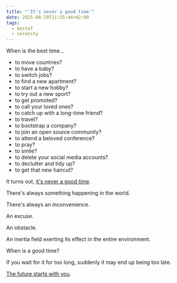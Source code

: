 ```yaml
---
title: "'It's never a good time'"
date: 2025-08-29T11:55:44+02:00
tags:
  - bestof
  - serenity
---
```


When is the best time...

- to move countries?
- to have a baby?
- to switch jobs?
- to find a new apartment?
- to start a new hobby?
- to try out a new sport?
- to get promoted?
- to call your loved ones?
- to catch up with a long-time friend?
- to travel?
- to bootstrap a company?
- to join an open source community?
- to attend a beloved conference?
- to pray?
- to smile?
- to delete your social media accounts?
- to declutter and tidy up?
- to get that new haircut?

It turns out, [it's never a good
time](https://www.goodreads.com/book/show/58784475-tomorrow-and-tomorrow-and-tomorrow).

There's always something happening in the world.

There's always an inconvenience.

An excuse.

An obstacle.

An inertia field exerting its effect in the entire environment.

When is a good time?

If you wait for it for too long, suddenly it may end up being too late.

[The future starts with you](https://www.youtube.com/watch?v=XJIgHWnkcnA).
